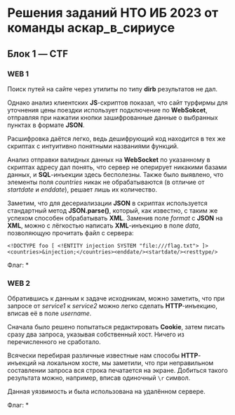 # Решения заданий НТО ИБ 2023 от команды аскар_в_сириусе
## Блок 1 — CTF
### WEB 1
Поиск путей на сайте через утилиты по типу **dirb** результатов не дал.

Однако анализ клиентских **JS**-скриптов показал, что сайт турфирмы для уточнения цены поездки использует подключение по **WebSokcet**, отправляя при нажатии кнопки зашифрованные данные о выбранных пунктах в формате **JSON**.

Расшифровка даётся легко, ведь дешифрующий код находится в тех же скриптах с интуитивно понятными названиями функций.

Анализ отправки валидных данных на **WebSocket** по указанному в скриптах адресу дал понять, что сервер не оперирует никакими базами данных, и **SQL**-инъекции здесь бесполезны. Также было выявлено, что элементы поля *countries* никак не обрабатываются (в отличие от *startdate* и *enddate*), решает лишь их количество.

Заметим, что для десериализации **JSON** в скриптах используется стандартный метод **JSON.parse()**, который, как известно, с таким же успехом способен обрабатывать **XML**. Заменив поле *format* с **JSON** на **XML**, можно с лёгкостью написать **XML**-инъекцию в поле *data*, позволяющую прочитать файл с сервера:

```
<!DOCTYPE foo [ <!ENTITY injection SYSTEM "file:///flag.txt"> ]><countries>&injection;</countries><enddate/><startdate/><resttype/>
```
Флаг: *

### WEB 2
Обратившись к данным к задаче исходникам, можно заметить, что при запросе от *service1* к *service2* можно легко сделать **HTTP**-инъекцию, вписав её в поле *username*.

Сначала было решено попытаться редактировать **Cookie**, затем писать сразу два запроса, указывая собственный хост. Ничего из перечисленного не сработало.

Всячески перебирая различные известные нам способы **HTTP**-инъекций на локальном хосте, мы заметили, что при неправильном составлении запроса вся строка печатается на экране. Добиться такого результата можно, например, вписав одиночный `\r` символ.

Данная уязвимость и была использована на удалённом сервере.

Флаг: *
